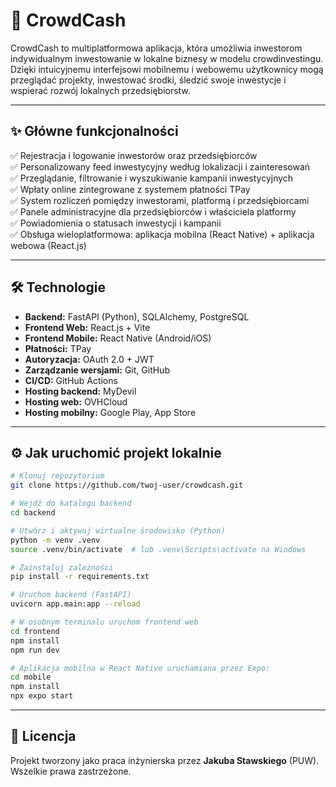 # 🏦 **CrowdCash**

CrowdCash to multiplatformowa aplikacja, która umożliwia inwestorom indywidualnym inwestowanie w lokalne biznesy w modelu crowdinvestingu. Dzięki intuicyjnemu interfejsowi mobilnemu i webowemu użytkownicy mogą przeglądać projekty, inwestować środki, śledzić swoje inwestycje i wspierać rozwój lokalnych przedsiębiorstw.

---

## ✨ **Główne funkcjonalności**

✅ Rejestracja i logowanie inwestorów oraz przedsiębiorców  
✅ Personalizowany feed inwestycyjny według lokalizacji i zainteresowań  
✅ Przeglądanie, filtrowanie i wyszukiwanie kampanii inwestycyjnych  
✅ Wpłaty online zintegrowane z systemem płatności TPay  
✅ System rozliczeń pomiędzy inwestorami, platformą i przedsiębiorcami  
✅ Panele administracyjne dla przedsiębiorców i właściciela platformy  
✅ Powiadomienia o statusach inwestycji i kampanii  
✅ Obsługa wieloplatformowa: aplikacja mobilna (React Native) + aplikacja webowa (React.js)  

---

## 🛠️ **Technologie**

* **Backend:** FastAPI (Python), SQLAlchemy, PostgreSQL
* **Frontend Web:** React.js + Vite
* **Frontend Mobile:** React Native (Android/iOS)
* **Płatności:** TPay
* **Autoryzacja:** OAuth 2.0 + JWT
* **Zarządzanie wersjami:** Git, GitHub
* **CI/CD:** GitHub Actions
* **Hosting backend:** MyDevil
* **Hosting web:** OVHCloud
* **Hosting mobilny:** Google Play, App Store

---

## ⚙️ **Jak uruchomić projekt lokalnie**

```bash
# Klonuj repozytorium
git clone https://github.com/twoj-user/crowdcash.git

# Wejdź do katalogu backend
cd backend

# Utwórz i aktywuj wirtualne środowisko (Python)
python -m venv .venv
source .venv/bin/activate  # lub .venv\Scripts\activate na Windows

# Zainstaluj zależności
pip install -r requirements.txt

# Uruchom backend (FastAPI)
uvicorn app.main:app --reload

# W osobnym terminalu uruchom frontend web
cd frontend
npm install
npm run dev

# Aplikacja mobilna w React Native uruchamiana przez Expo:
cd mobile
npm install
npx expo start
```

---

## 📄 **Licencja**

Projekt tworzony jako praca inżynierska przez **Jakuba Stawskiego** (PUW).
Wszelkie prawa zastrzeżone.
